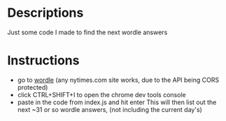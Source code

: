 # Descriptions
Just some code I made to find the next wordle answers

# Instructions
- go to [wordle](https://www.nytimes.com/games/wordle/index.html) (any nytimes.com site works, due to the API being CORS protected)
- click CTRL+SHIFT+I to open the chrome dev tools console
- paste in the code from index.js and hit enter
This will then list out the next ~31 or so wordle answers, (not including the current day's)
